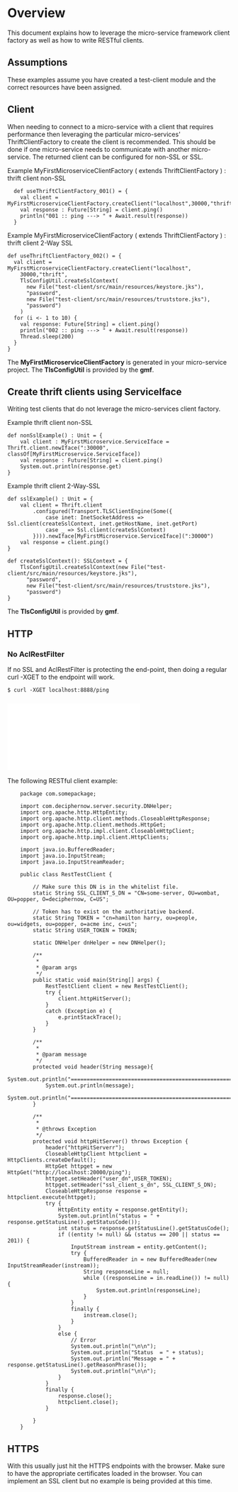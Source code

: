 # Overview
This document explains how to leverage the micro-service framework client factory as well as how to write RESTful clients.

## Assumptions
These examples assume you have created a test-client module and the correct resources have been assigned.

## Client 
When needing to connect to a micro-service with a client that requires performance then leveraging the particular micro-services' ThriftClientFactory
to create the client is recommended. This should be done if one micro-service needs to communicate with another micro-service. The returned client can
be configured for non-SSL or SSL.

Example MyFirstMicroserviceClientFactory ( extends ThriftClientFactory ) : thrift client non-SSL   
    
      def useThriftClientFactory_001() = {
        val client = MyFirstMicroserviceClientFactory.createClient("localhost",30000,"thrift")
        val response : Future[String] = client.ping()
        println("001 :: ping ---> " + Await.result(response))
      }
      
Example MyFirstMicroserviceClientFactory ( extends ThriftClientFactory ) : thrift client 2-Way SSL
      
    def useThriftClientFactory_002() = {
      val client = MyFirstMicroserviceClientFactory.createClient("localhost",
        30000,"thrift",
        TlsConfigUtil.createSslContext(
          new File("test-client/src/main/resources/keystore.jks"),
          "password",
          new File("test-client/src/main/resources/truststore.jks"),
          "password")
        )
      for (i <- 1 to 10) {
        val response: Future[String] = client.ping()
        println("002 :: ping ---> " + Await.result(response))
        Thread.sleep(200)
      }
    }    

The __MyFirstMicroserviceClientFactory__ is generated in your micro-service project. The __TlsConfigUtil__ is provided by the __gmf__.


## Create thrift clients using ServiceIface
Writing test clients that do not leverage the micro-services client factory.

Example thrift client non-SSL

    def nonSslExample() : Unit = {
        val client : MyFirstMicroservice.ServiceIface = Thrift.client.newIface(":30000", classOf[MyFirstMicroservice.ServiceIface])
        val response : Future[String] = client.ping()
        System.out.println(response.get)
    }

Example thrift client 2-Way-SSL

    def sslExample() : Unit = {
        val client = Thrift.client
            .configured(Transport.TLSClientEngine(Some({
                case inet: InetSocketAddress => Ssl.client(createSslContext, inet.getHostName, inet.getPort)
                case _ => Ssl.client(createSslContext)
            }))).newIface[MyFirstMicroservice.ServiceIface](":30000")
        val response = client.ping()
    }
    
    def createSslContext(): SSLContext = {
        TlsConfigUtil.createSslContext(new File("test-client/src/main/resources/keystore.jks"),
          "password",
          new File("test-client/src/main/resources/truststore.jks"),
          "password")
    }

The __TlsConfigUtil__ is provided by __gmf__.

## HTTP

### No AclRestFilter
If no SSL and AclRestFilter is protecting the end-point, then doing a regular curl -XGET to the endpoint will work.

    $ curl -XGET localhost:8888/ping

### ![AclRestFilter protecting endpoint](AclRestFilter.md)

The following RESTful client example:

        package com.somepackage;
        
        import com.deciphernow.server.security.DNHelper;
        import org.apache.http.HttpEntity;
        import org.apache.http.client.methods.CloseableHttpResponse;
        import org.apache.http.client.methods.HttpGet;
        import org.apache.http.impl.client.CloseableHttpClient;
        import org.apache.http.impl.client.HttpClients;
        
        import java.io.BufferedReader;
        import java.io.InputStream;
        import java.io.InputStreamReader;

        public class RestTestClient {
        
            // Make sure this DN is in the whitelist file.
            static String SSL_CLIENT_S_DN = "CN=some-server, OU=wombat, OU=popper, O=deciphernow, C=US";
            
            // Token has to exist on the authoritative backend.
            static String TOKEN = "cn=hamilton harry, ou=people, ou=widgets, ou=popper, o=acme inc, c=us";
            static String USER_TOKEN = TOKEN;
        
            static DNHelper dnHelper = new DNHelper();
        
            /**
             *
             * @param args
             */
            public static void main(String[] args) {
                RestTestClient client = new RestTestClient();
                try {
                    client.httpHitServer();
                }
                catch (Exception e) {
                    e.printStackTrace();
                }
            }
        
            /**
             *
             * @param message
             */
            protected void header(String message){
                System.out.println("=======================================================================");
                System.out.println(message);
                System.out.println("=======================================================================");
            }
        
            /**
             *
             * @throws Exception
             */
            protected void httpHitServer() throws Exception {
                header("httpHitServerr");
                CloseableHttpClient httpclient = HttpClients.createDefault();
                HttpGet httpget = new HttpGet("http://localhost:20000/ping");
                httpget.setHeader("user_dn",USER_TOKEN);
                httpget.setHeader("ssl_client_s_dn", SSL_CLIENT_S_DN);
                CloseableHttpResponse response = httpclient.execute(httpget);
                try {
                    HttpEntity entity = response.getEntity();
                    System.out.println("status = " + response.getStatusLine().getStatusCode());
                    int status = response.getStatusLine().getStatusCode();
                    if ((entity != null) && (status == 200 || status == 201)) {
                        InputStream instream = entity.getContent();
                        try {
                            BufferedReader in = new BufferedReader(new InputStreamReader(instream));
                            String responseLine = null;
                            while ((responseLine = in.readLine()) != null) {
                                System.out.println(responseLine);
                            }
                        }
                        finally {
                            instream.close();
                        }
                    }
                    else {
                        // Error
                        System.out.println("\n\n");
                        System.out.println("Status  = " + status);
                        System.out.println("Message = " + response.getStatusLine().getReasonPhrase());
                        System.out.println("\n\n");
                    }
                }
                finally {
                    response.close();
                    httpclient.close();
                }
        
            }
        }

## HTTPS
With this usually just hit the HTTPS endpoints with the browser. Make sure to have the appropriate certificates loaded in the browser. You can implement an SSL client but no example is being provided at this time.
